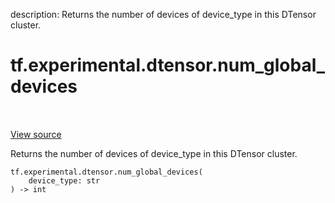 description: Returns the number of devices of device_type in this DTensor cluster.

<div itemscope itemtype="http://developers.google.com/ReferenceObject">
<meta itemprop="name" content="tf.experimental.dtensor.num_global_devices" />
<meta itemprop="path" content="Stable" />
</div>

# tf.experimental.dtensor.num_global_devices

<!-- Insert buttons and diff -->

<table class="tfo-notebook-buttons tfo-api nocontent" align="left">

</table>

<a target="_blank" class="external" href="/code/stable/tensorflow/dtensor/python/api.py">View source</a>



Returns the number of devices of device_type in this DTensor cluster.

<pre class="devsite-click-to-copy prettyprint lang-py tfo-signature-link">
<code>tf.experimental.dtensor.num_global_devices(
    device_type: str
) -> int
</code></pre>



<!-- Placeholder for "Used in" -->
